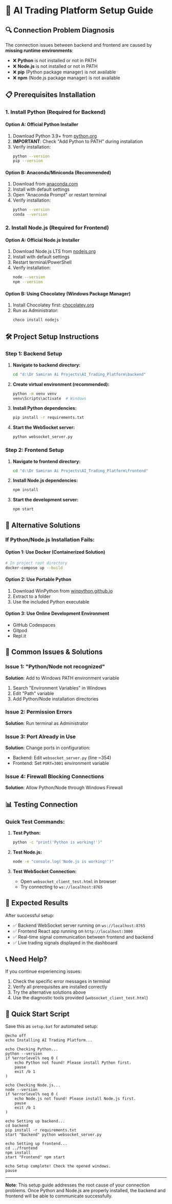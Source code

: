 # 🚀 AI Trading Platform Setup Guide

## 🔍 Connection Problem Diagnosis

The connection issues between backend and frontend are caused by **missing runtime environments**:

- ❌ **Python** is not installed or not in PATH
- ❌ **Node.js** is not installed or not in PATH
- ❌ **pip** (Python package manager) is not available
- ❌ **npm** (Node.js package manager) is not available

## 📋 Prerequisites Installation

### 1. Install Python (Required for Backend)

#### Option A: Official Python Installer
1. Download Python 3.9+ from [python.org](https://www.python.org/downloads/)
2. **IMPORTANT**: Check "Add Python to PATH" during installation
3. Verify installation:
   ```bash
   python --version
   pip --version
   ```

#### Option B: Anaconda/Miniconda (Recommended)
1. Download from [anaconda.com](https://www.anaconda.com/products/distribution)
2. Install with default settings
3. Open "Anaconda Prompt" or restart terminal
4. Verify installation:
   ```bash
   python --version
   conda --version
   ```

### 2. Install Node.js (Required for Frontend)

#### Option A: Official Node.js Installer
1. Download Node.js LTS from [nodejs.org](https://nodejs.org/)
2. Install with default settings
3. Restart terminal/PowerShell
4. Verify installation:
   ```bash
   node --version
   npm --version
   ```

#### Option B: Using Chocolatey (Windows Package Manager)
1. Install Chocolatey first: [chocolatey.org](https://chocolatey.org/install)
2. Run as Administrator:
   ```bash
   choco install nodejs
   ```

## 🛠️ Project Setup Instructions

### Step 1: Backend Setup

1. **Navigate to backend directory:**
   ```bash
   cd "d:\Dr Samiran Ai Projects\AI_Trading_Platform\backend"
   ```

2. **Create virtual environment (recommended):**
   ```bash
   python -m venv venv
   venv\Scripts\activate  # Windows
   ```

3. **Install Python dependencies:**
   ```bash
   pip install -r requirements.txt
   ```

4. **Start the WebSocket server:**
   ```bash
   python websocket_server.py
   ```

### Step 2: Frontend Setup

1. **Navigate to frontend directory:**
   ```bash
   cd "d:\Dr Samiran Ai Projects\AI_Trading_Platform\frontend"
   ```

2. **Install Node.js dependencies:**
   ```bash
   npm install
   ```

3. **Start the development server:**
   ```bash
   npm start
   ```

## 🔧 Alternative Solutions

### If Python/Node.js Installation Fails:

#### Option 1: Use Docker (Containerized Solution)
```bash
# In project root directory
docker-compose up --build
```

#### Option 2: Use Portable Python
1. Download WinPython from [winpython.github.io](https://winpython.github.io/)
2. Extract to a folder
3. Use the included Python executable

#### Option 3: Use Online Development Environment
- GitHub Codespaces
- Gitpod
- Repl.it

## 🚨 Common Issues & Solutions

### Issue 1: "Python/Node not recognized"
**Solution**: Add to Windows PATH environment variable
1. Search "Environment Variables" in Windows
2. Edit "Path" variable
3. Add Python/Node installation directories

### Issue 2: Permission Errors
**Solution**: Run terminal as Administrator

### Issue 3: Port Already in Use
**Solution**: Change ports in configuration:
- Backend: Edit `websocket_server.py` (line ~354)
- Frontend: Set `PORT=3001` environment variable

### Issue 4: Firewall Blocking Connections
**Solution**: Allow Python/Node through Windows Firewall

## 📊 Testing Connection

### Quick Test Commands:

1. **Test Python:**
   ```bash
   python -c "print('Python is working!')"
   ```

2. **Test Node.js:**
   ```bash
   node -e "console.log('Node.js is working!')"
   ```

3. **Test WebSocket Connection:**
   - Open `websocket_client_test.html` in browser
   - Try connecting to `ws://localhost:8765`

## 🎯 Expected Results

After successful setup:
- ✅ Backend WebSocket server running on `ws://localhost:8765`
- ✅ Frontend React app running on `http://localhost:3000`
- ✅ Real-time signal communication between frontend and backend
- ✅ Live trading signals displayed in the dashboard

## 📞 Need Help?

If you continue experiencing issues:
1. Check the specific error messages in terminal
2. Verify all prerequisites are installed correctly
3. Try the alternative solutions above
4. Use the diagnostic tools provided (`websocket_client_test.html`)

## 🔄 Quick Start Script

Save this as `setup.bat` for automated setup:

```batch
@echo off
echo Installing AI Trading Platform...

echo Checking Python...
python --version
if %errorlevel% neq 0 (
    echo Python not found! Please install Python first.
    pause
    exit /b 1
)

echo Checking Node.js...
node --version
if %errorlevel% neq 0 (
    echo Node.js not found! Please install Node.js first.
    pause
    exit /b 1
)

echo Setting up backend...
cd backend
pip install -r requirements.txt
start "Backend" python websocket_server.py

echo Setting up frontend...
cd ../frontend
npm install
start "Frontend" npm start

echo Setup complete! Check the opened windows.
pause
```

---

**Note**: This setup guide addresses the root cause of your connection problems. Once Python and Node.js are properly installed, the backend and frontend will be able to communicate successfully.